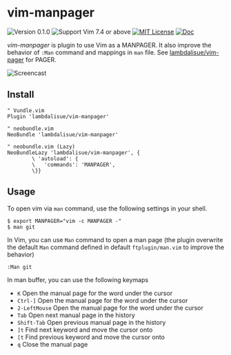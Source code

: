 vim-manpager
===============================================================================
![Version 0.1.0](https://img.shields.io/badge/version-0.1.0-yellow.svg?style=flat-square)
![Support Vim 7.4 or above](https://img.shields.io/badge/support-Vim%207.4%20or%20above-yellowgreen.svg?style=flat-square)
[![MIT License](https://img.shields.io/badge/license-MIT-blue.svg?style=flat-square)](LICENSE)
[![Doc](https://img.shields.io/badge/doc-%3Ah%20vim--manpager-orange.svg?style=flat-square)](doc/vim-manpager.txt)

*vim-manpager* is plugin to use Vim as a MANPAGER.
It also improve the behavior of `:Man` command and mappings in `man` file.
See [lambdalisue/vim-pager](https://github.com/lambdalisue/vim-pager) for PAGER.

![Screencast](http://g.recordit.co/nnvpuIKOKK.gif)


Install
-------------------------------------------------------------------------------

```vim
" Vundle.vim
Plugin 'lambdalisue/vim-manpager'

" neobundle.vim
NeoBundle 'lambdalisue/vim-manpager'

" neobundle.vim (Lazy)
NeoBundleLazy 'lambdalisue/vim-manpager', {
        \ 'autoload': {
        \   'commands': 'MANPAGER',
        \}}
```


Usage
-------------------------------------------------------------------------------

To open vim via `man` command, use the following settings in your shell.

```
$ export MANPAGER="vim -c MANPAGER -"
$ man git
```

In Vim, you can use `Man` command to open a man page (the plugin overwrite the
default `Man` command defined in default `ftplugin/man.vim` to improve the
behavior)

```
:Man git
```

In man buffer, you can use the following keymaps

- `K`		Open the manual page for the word under the cursor
- `Ctrl-]`	Open the manual page for the word under the cursor
- `2-LeftMouse`	Open the manual page for the word under the cursor
- `Tab`		Open next manual page in the history
- `Shift-Tab`	Open previous manual page in the history
- `]t`		Find next keyword and move the cursor onto
- `[t`		Find previous keyword and move the cursor onto
- `q`		Close the manual page

